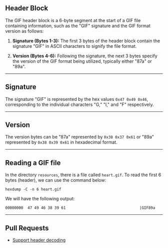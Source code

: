 ## Header Block

The GIF header block is a 6-byte segment at the start of a GIF file containing information, such as the "GIF" signature and the GIF format version as follows:

1. **Signature (Bytes 1-3):** The first 3 bytes of the header block contain the signature "GIF" in ASCII characters to signify the file format.
   
2. **Version (Bytes 4-6):** Following the signature, the next 3 bytes specify the version of the GIF format being utilized, typically either "87a" or "89a".

---

## Signature

The signature "GIF" is represented by the hex values `0x47 0x49 0x46`, corresponding to the individual characters "G," "I," and "F" respectively.

---

## Version

The version bytes can be "87a" represented by `0x38 0x37 0x61` or "89a" represented by `0x38 0x39 0x61` in hexadecimal format.

---

## Reading a GIF file

In the directory `resources`, there is a file called `heart.gif`. To read the first 6 bytes (header), we can use the command below:

```
hexdump -C -n 6 heart.gif
```

We will have the following output:

```
00000000  47 49 46 38 39 61                                 |GIF89a
```


---

## Pull Requests

- [Support header decoding](https://github.com/ilusiva/gif/pull/1)
